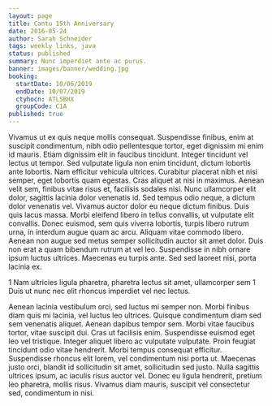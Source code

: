 ```yaml
---
layout: page
title: Cantu 15th Anniversary
date: 2016-05-24
author: Sarah Schneider
tags: weekly links, java
status: published
summary: Nunc imperdiet ante ac purus.
banner: images/banner/wedding.jpg
booking:
  startDate: 10/06/2019
  endDate: 10/07/2019
  ctyhocn: ATLSBHX
  groupCode: C1A
published: true
---
```

Vivamus ut ex quis neque mollis consequat. Suspendisse finibus, enim at suscipit condimentum, nibh odio pellentesque tortor, eget dignissim mi enim id mauris. Etiam dignissim elit in faucibus tincidunt. Integer tincidunt vel lectus ut tempor. Sed vulputate ligula non enim tincidunt, dictum lobortis ante lobortis. Nam efficitur vehicula ultrices. Curabitur placerat nibh et nisi semper, eget lobortis quam egestas. Cras aliquet at nisi in maximus. Aenean velit sem, finibus vitae risus et, facilisis sodales nisi.
Nunc ullamcorper elit dolor, sagittis lacinia dolor venenatis id. Sed tempus odio neque, a dictum dolor venenatis vel. Vivamus auctor dolor eu neque dictum finibus. Duis quis lacus massa. Morbi eleifend libero in tellus convallis, ut vulputate elit convallis. Donec euismod, sem quis viverra lobortis, turpis libero rutrum urna, in interdum augue quam ac arcu. Aliquam vitae commodo libero. Aenean non augue sed metus semper sollicitudin auctor sit amet dolor. Duis non erat a quam bibendum rutrum at vel leo. Suspendisse in nibh ornare ipsum luctus ultrices. Maecenas eu turpis ante. Sed sed laoreet nisi, porta lacinia ex.

1 Nam ultricies ligula pharetra, pharetra lectus sit amet, ullamcorper sem
1 Duis ut nunc nec elit rhoncus imperdiet vel nec lectus.

Aenean lacinia vestibulum orci, sed luctus mi semper non. Morbi finibus diam quis mi lacinia, vel luctus leo ultrices. Quisque condimentum diam sed sem venenatis aliquet. Aenean dapibus tempor sem. Morbi vitae faucibus tortor, vitae suscipit dui. Cras ut facilisis enim. Suspendisse euismod eget leo vel tristique. Integer aliquet libero ac vulputate vulputate. Proin feugiat tincidunt odio vitae hendrerit. Morbi tempus consequat efficitur. Suspendisse rhoncus elit lorem, vel condimentum nisi porta ut. Maecenas justo orci, blandit id sollicitudin sit amet, sollicitudin sed justo. Nulla sagittis ultrices ipsum, ac iaculis risus auctor vel. Donec eu ligula hendrerit, pretium leo pharetra, mollis risus. Vivamus diam mauris, suscipit vel consectetur sed, condimentum in nisi.
